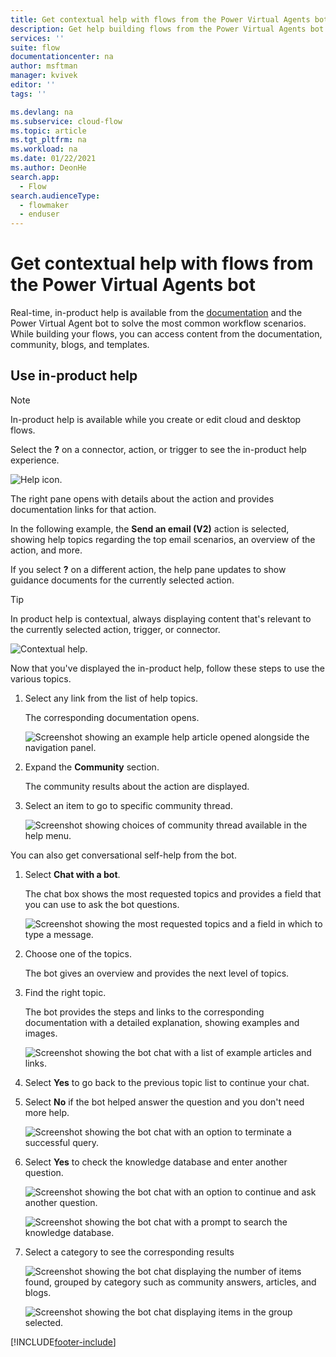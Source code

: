 ```yaml
---
title: Get contextual help with flows from the Power Virtual Agents bot | Microsoft Docs
description: Get help building flows from the Power Virtual Agents bot.
services: ''
suite: flow
documentationcenter: na
author: msftman
manager: kvivek
editor: ''
tags: ''

ms.devlang: na
ms.subservice: cloud-flow
ms.topic: article
ms.tgt_pltfrm: na
ms.workload: na
ms.date: 01/22/2021
ms.author: DeonHe
search.app: 
  - Flow
search.audienceType: 
  - flowmaker
  - enduser
---
```



# Get contextual help with flows from the Power Virtual Agents bot

Real-time, in-product help is available from the [documentation](./index.yml) and the Power Virtual Agent bot to solve the most common workflow scenarios. While building your flows, you can access content from the documentation, community, blogs, and templates.


## Use in-product help

>[!NOTE]
>In-product help is available while you create or edit cloud and desktop flows. 

Select the **?** on a connector, action, or trigger to see the in-product help experience.

   ![Help icon.](./media/contextual-help-bot/help-icon.png)

   The right pane opens with details about the action and provides documentation links for that action. 

   In the following example, the **Send an email (V2)** action is selected, showing help topics regarding the top email scenarios, an overview of the action, and more.

   If you select **?** on a different action, the help pane updates to show guidance documents for the currently selected action.

   >[!TIP]
   >In product help is contextual, always displaying content that's relevant to the currently selected action, trigger, or connector.

   ![Contextual help.](./media/contextual-help-bot/contextual-help.png)

Now that you've displayed the in-product help, follow these steps to use the various topics.

1. Select any link from the list of help topics.

   The corresponding documentation opens.

   ![Screenshot showing an example help article opened alongside the navigation panel.](./media/contextual-help-bot/help-doc.png)

1. Expand the **Community** section.

   The community results about the action are displayed.
   
1. Select an item to go to specific community thread.

   ![Screenshot showing choices of community thread available in the help menu.](./media/contextual-help-bot/community-thread.png)


You can also get conversational self-help from the bot.

1. Select **Chat with a bot**.

   The chat box shows the most requested topics and provides a field that you can use to ask the bot questions.

   ![Screenshot showing the most requested topics and a field in which to type a message.](./media/contextual-help-bot/chat-bot.png)

1. Choose one of the topics.

   The bot gives an overview and provides the next level of topics. 
   
1. Find the right topic. 

   The bot provides the steps and links to the corresponding documentation with a detailed explanation, showing examples and images.

   ![Screenshot showing the bot chat with a list of example articles and links.](./media/contextual-help-bot/find-topic.png)


1. Select **Yes** to go back to the previous topic list to continue your chat.

1. Select **No** if the bot helped answer the question and you don't need more help.

   ![Screenshot showing the bot chat with an option to terminate a successful query.](./media/contextual-help-bot/yes-no.png)

1. Select **Yes** to check the knowledge database and enter another question.

   ![Screenshot showing the bot chat with an option to continue and ask another question.](./media/contextual-help-bot/bot-chat-1.png)

   ![Screenshot showing the bot chat with a prompt to search the knowledge database.](./media/contextual-help-bot/bot-chat-2.png)

1. Select a category to see the corresponding results

   ![Screenshot showing the bot chat displaying the number of items found, grouped by category such as community answers, articles, and blogs.](./media/contextual-help-bot/bot-category-1.png)

   ![Screenshot showing the bot chat displaying items in the group selected.](./media/contextual-help-bot/bot-category-2.png)


[!INCLUDE[footer-include](includes/footer-banner.md)]